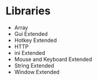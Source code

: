 # Libraries
- Array
- Gui Extended
- Hotkey Extended
- HTTP
- ini Extended
- Mouse and Keyboard Extended
- String Extended
- Window Extended
